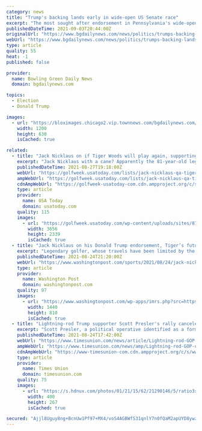 ```yaml
---
category: news
title: "Trump's backing lands early in wide-open US Senate race"
excerpt: "The most sought after endorsement in Pennsylvania's wide-open Republican primary for U.S. Senate went early to Sean Parnell, but the backing of former President Donald Trump"
publishedDateTime: 2021-09-03T20:44:00Z
originalUrl: "https://www.bgdailynews.com/news/politics/trumps-backing-lands-early-in-wide-open-us-senate-race/article_b60a9061-2881-5d61-aab0-44be16aa18ad.html"
webUrl: "https://www.bgdailynews.com/news/politics/trumps-backing-lands-early-in-wide-open-us-senate-race/article_b60a9061-2881-5d61-aab0-44be16aa18ad.html"
type: article
quality: 55
heat: -1
published: false

provider:
  name: Bowling Green Daily News
  domain: bgdailynews.com

topics:
  - Election
  - Donald Trump

images:
  - url: "https://bloximages.chicago2.vip.townnews.com/bgdailynews.com/content/tncms/custom/image/5f9f4c50-c126-11e4-999e-83ffe8e0c765.jpg"
    width: 1200
    height: 630
    isCached: true

related:
  - title: "Jack Nicklaus on if Tiger Woods will play again, supporting Donald Trump and needing a cane"
    excerpt: "Jack Nicklaus with a cane? Apparently the 81-year-old legend suffered an injury playing pickleball. Allow me to speak for everyone when I say that’s an image we’re not ready to see. It’s bad"
    publishedDateTime: 2021-08-27T19:18:00Z
    webUrl: "https://golfweek.usatoday.com/lists/jack-nicklaus-qa-tiger-woods-donald-trump-cane/"
    ampWebUrl: "https://golfweek.usatoday.com/lists/jack-nicklaus-qa-tiger-woods-donald-trump-cane/amp/"
    cdnAmpWebUrl: "https://golfweek-usatoday-com.cdn.ampproject.org/c/s/golfweek.usatoday.com/lists/jack-nicklaus-qa-tiger-woods-donald-trump-cane/amp/"
    type: article
    provider:
      name: USA Today
      domain: usatoday.com
    quality: 115
    images:
      - url: "https://golfweek.usatoday.com/wp-content/uploads/sites/87/2017/03/gettyimages-463960886.jpg"
        width: 3656
        height: 2339
        isCached: true
  - title: "Jack Nicklaus on his Donald Trump endorsement, Tiger’s future — and a pickleball injury"
    excerpt: "Legendary golfer, whose travels have been limited by the pandemic, expounds on recent topics at a charity stop in Virginia."
    publishedDateTime: 2021-08-24T21:20:00Z
    webUrl: "https://www.washingtonpost.com/sports/2021/08/24/jack-nicklaus-donald-trump-tiger-woods-injury/"
    type: article
    provider:
      name: Washington Post
      domain: washingtonpost.com
    quality: 97
    images:
      - url: "https://www.washingtonpost.com/wp-apps/imrs.php?src=https://arc-anglerfish-washpost-prod-washpost.s3.amazonaws.com/public/MXZHE4WDBBBSTPMV6SNG2KS674&w=1440"
        width: 1440
        height: 810
        isCached: true
  - title: "Lightning-rod Trump supporter Scott Presler's rally canceled in Wilton"
    excerpt: "Scott Presler, a political operative identified as a former top strategist for an anti-Muslim group, canceled an appearance Wednesday at Gavin Park that was touted by U.S. Rep. Elise Stefanik and the local Republican Party."
    publishedDateTime: 2021-08-24T17:42:00Z
    webUrl: "https://www.timesunion.com/news/article/Lightning-rod-GOP-operative-Scott-Presler-s-rally-16408046.php"
    ampWebUrl: "https://www.timesunion.com/news/amp/Lightning-rod-GOP-operative-Scott-Presler-s-rally-16408046.php"
    cdnAmpWebUrl: "https://www-timesunion-com.cdn.ampproject.org/c/s/www.timesunion.com/news/amp/Lightning-rod-GOP-operative-Scott-Presler-s-rally-16408046.php"
    type: article
    provider:
      name: Times Union
      domain: timesunion.com
    quality: 75
    images:
      - url: "https://s.hdnux.com/photos/01/21/15/62/21290146/5/ratio3x2_400.jpg"
        width: 400
        height: 267
        isCached: true

secured: "Ajjl8Uguy8ng+BcnUw1Pf97+MX4/voS4AGBWfS31qnlY7n0fQaM2apUYD8ywzabDDpRp8iwqLZfxOr3hRv2fTkxpfogghbzZjEutISmw1ZFM6ioHy1lt634i5ayJrUOOs7o+emWS/PLxF7OiaFs8Bt6Sq0vSdu5eKh7LHAL5DyYgvjV2kTD5gyycfgr93kBfp1ezgXWE630jZc7L8HoUmqwkOfcYDnZI7ov0Xm2R8HmFSA5bnqivfNv1ekLqcmvFfFNfW731EhEhPnzKISXlfhitxMYsItmrJLBYK0/OK8Qlj1SeenqM+6mkLdUo3mBwGYBYg4RdUw3JILBXSD9Gk/X1FIhGihQaOONsFfCyqNg=;3JS99m6CWcaWgEl4/h0RIQ=="
---
```


